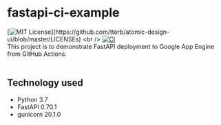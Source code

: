 # fastapi-ci-example
[![MIT License](https://img.shields.io/apm/l/atomic-design-ui.svg?)](https://github.com/tterb/atomic-design-ui/blob/master/LICENSEs)
<br />
[![CI](https://github.com/quadzz/fastapi-ci-example/actions/workflows/main.yml/badge.svg)](https://github.com/quadzz/fastapi-ci-example/actions/workflows/main.yml)
<br />
This project is to demonstrate FastAPI deployment to Google App Engine from GitHub Actions. 
<br />
<br />

## Technology used
* Python 3.7
* FastAPI 0.70.1
* gunicorn 20.1.0
